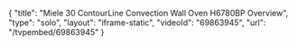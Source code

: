 {
    "title": "Miele 30 ContourLine Convection Wall Oven H6780BP Overview",
    "type": "solo",
    "layout": "iframe-static",
    "videoId": "69863945",
    "url": "\/tvpembed\/69863945"
}